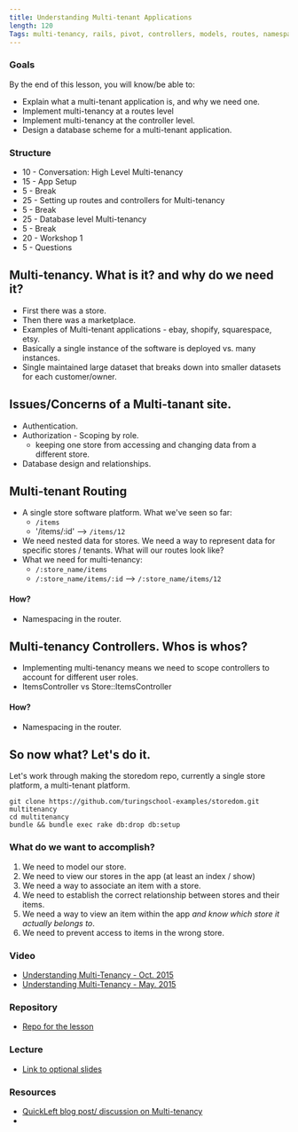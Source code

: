 ```yaml
---
title: Understanding Multi-tenant Applications
length: 120
Tags: multi-tenancy, rails, pivot, controllers, models, routes, namespacing
---
```


### Goals

By the end of this lesson, you will know/be able to:

* Explain what a multi-tenant application is, and why we need one.
* Implement multi-tenancy at a routes level
* Implement multi-tenancy at the controller level.
* Design a database scheme for a multi-tenant application.

### Structure

* 10 - Conversation: High Level Multi-tenancy
* 15 - App Setup
* 5  - Break
* 25 - Setting up routes and controllers for Multi-tenancy
* 5  - Break
* 25 - Database level Multi-tenancy
* 5  - Break
* 20 - Workshop 1
* 5  - Questions

## Multi-tenancy. What is it? and why do we need it?

* First there was a store.
* Then there was a marketplace.
* Examples of Multi-tenant applications - ebay, shopify, squarespace, etsy.
* Basically a single instance of the software is deployed vs. many instances.
* Single maintained large dataset that breaks down into smaller datasets for each customer/owner.

## Issues/Concerns of a Multi-tanant site.

* Authentication.
* Authorization - Scoping by role.
  * keeping one store from accessing and changing data from a different store.
* Database design and relationships.

## Multi-tenant Routing

* A single store software platform. What we've seen so far:
  * `/items`
  * '/items/:id' --> `/items/12`
* We need nested data for stores. We need a way to represent data for specific stores / tenants. What will our routes look like?
* What we need for multi-tenancy:
  * `/:store_name/items`
  * `/:store_name/items/:id` --> `/:store_name/items/12`

#### How?

* Namespacing in the router.

## Multi-tenancy Controllers. Whos is whos?

* Implementing multi-tenancy means we need to scope controllers to account for different user roles.
* ItemsController vs Store::ItemsController

#### How?

* Namespacing in the router.


## So now what? Let's do it.

Let's work through making the storedom repo, currently a single store platform, a multi-tenant platform.

```
git clone https://github.com/turingschool-examples/storedom.git multitenancy
cd multitenancy
bundle && bundle exec rake db:drop db:setup
```

### What do we want to accomplish?

1. We need to model our store.
2. We need to view our stores in the app (at least an index / show)
3. We need a way to associate an item with a store.
5. We need to establish the correct relationship between stores and their items.
6. We need a way to view an item within the app _and know which store it actually belongs to_.
7. We need to prevent access to items in the wrong store.



### Video

* [Understanding Multi-Tenancy - Oct. 2015](https://vimeo.com/142297870)
* [Understanding Multi-Tenancy - May. 2015](https://vimeo.com/128198524)

### Repository

* [Repo for the lesson](https://github.com/turingschool-examples/storedom)

### Lecture

* [Link to optional slides]()

### Resources

* [QuickLeft blog post/ discussion on Multi-tenancy](https://quickleft.com/blog/what-is-a-multi-tenant-application/)
*
